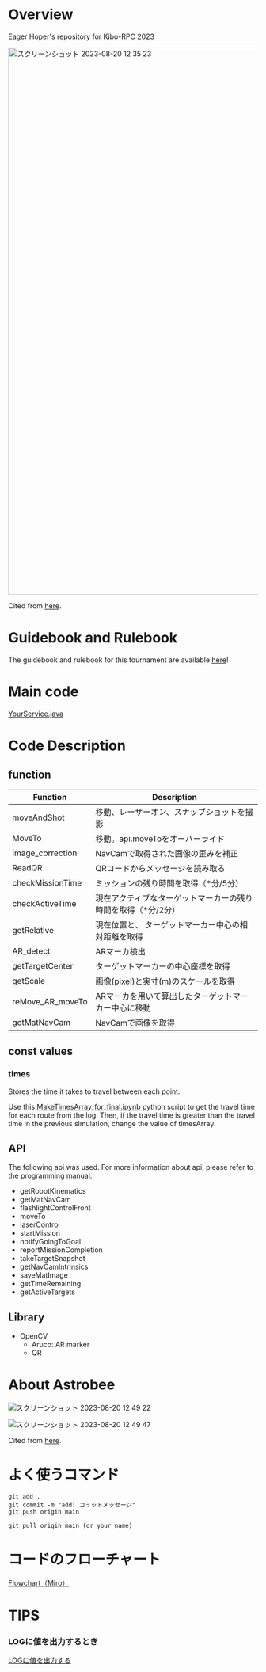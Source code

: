 # Overview
Eager Hoper's repository for Kibo-RPC 2023

<img width="1105" alt="スクリーンショット 2023-08-20 12 35 23" src="https://github.com/Eager-Hoper/TemplateAPK/assets/61105696/c6f9ab9f-38c0-4a04-8a36-dfa763b40ead">

Cited from [here](https://jaxa.krpc.jp/).

# Guidebook and Rulebook
The guidebook and rulebook for this tournament are available [here](https://jaxa.krpc.jp/download)!

# Main code
[YourService.java](app/src/main/java/jp/jaxa/iss/kibo/rpc/japan/YourService.java)


# Code Description
## function
| Function         | Description |
|------------------|-------------|
| moveAndShot      | 移動、レーザーオン、スナップショットを撮影            |
| MoveTo           | 移動。api.moveToをオーバーライド            |
| image_correction | NavCamで取得された画像の歪みを補正            |
| ReadQR           | QRコードからメッセージを読み取る            |
| checkMissionTime | ミッションの残り時間を取得（*分/5分）            |
| checkActiveTime  | 現在アクティブなターゲットマーカーの残り時間を取得（*分/2分）            |
| getRelative      | 現在位置と、 ターゲットマーカー中心の相対距離を取得           |
| AR_detect        | ARマーカ検出            |
| getTargetCenter  | ターゲットマーカーの中心座標を取得            |
| getScale         | 画像(pixel)と実寸(m)のスケールを取得            |
| reMove_AR_moveTo | ARマーカを用いて算出したターゲットマーカー中心に移動            |
| getMatNavCam     | NavCamで画像を取得            |

## const values
### times
Stores the time it takes to travel between each point.

Use this [MakeTimesArray_for_final.ipynb](https://drive.google.com/drive/folders/1_0-XkhO3x_m994M7ZXwrtSrgdycwxsO7?usp=sharing) python script to get the travel time for each route from the log. Then, if the travel time is greater than the travel time in the previous simulation, change the value of timesArray.

## API
The following api was used. For more information about api, please refer to the [programming manual](https://jaxa.krpc.jp/download).

- getRobotKinematics
- getMatNavCam
- flashlightControlFront
- moveTo
- laserControl
- startMission
- notifyGoingToGoal
- reportMissionCompletion
- takeTargetSnapshot
- getNavCamIntrinsics
- saveMatImage
- getTimeRemaining
- getActiveTargets

## Library
- OpenCV
  - Aruco: AR marker
  - QR

# About Astrobee

![スクリーンショット 2023-08-20 12 49 22](https://github.com/Eager-Hoper/TemplateAPK/assets/61105696/f8219a4e-108e-428b-98db-97af5492c271)

![スクリーンショット 2023-08-20 12 49 47](https://github.com/Eager-Hoper/TemplateAPK/assets/61105696/4730e4f7-5242-4ded-b721-cafb63d9f2e7)

Cited from [here](https://jaxa.krpc.jp/).

# よく使うコマンド

```
git add .
git commit -m "add: コミットメッセージ"
git push origin main

git pull origin main (or your_name)
```

# コードのフローチャート
[Flowchart（Miro）](https://miro.com/welcomeonboard/REYxb1NUS0tRR0hBZTBubXFTUUNWU1JSMU43SzJZSWR6Q3l0VWdVMHRxWTVoanhFTGhOSVJqY3VBcjZCWjViZnwzNDU4NzY0NTMxMjAyMzk0NTI2fDI=?share_link_id=431351260785)

# TIPS
### LOGに値を出力するとき
[LOGに値を出力する](https://github.com/Eager-Hoper/TemplateAPK/blob/594ceeeb68bf1dd1ec7e12e4fa5ceb919d50aef4/app/src/main/java/jp/jaxa/iss/kibo/rpc/testapk/YourService.java#L45)

